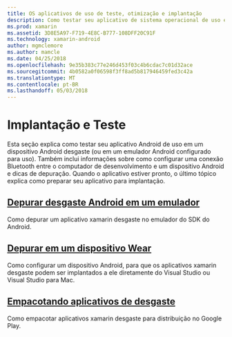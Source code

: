 ```yaml
---
title: OS aplicativos de uso de teste, otimização e implantação
description: Como testar seu aplicativo de sistema operacional de uso em um dispositivo Android (ou emulador) e prepará-lo para implantação.
ms.prod: xamarin
ms.assetid: 3D8E5A97-F719-4E8C-B777-108DFF20C91F
ms.technology: xamarin-android
author: mgmclemore
ms.author: mamcle
ms.date: 04/25/2018
ms.openlocfilehash: 9e35b383c77e246d453f03c4b6cdac7c01d32ace
ms.sourcegitcommit: 4b0582a0f06598f3ff8ad5b817946459fed3c42a
ms.translationtype: MT
ms.contentlocale: pt-BR
ms.lasthandoff: 05/03/2018
---
```

# <a name="deployment-and-testing"></a>Implantação e Teste

Esta seção explica como testar seu aplicativo Android de uso em um dispositivo Android desgaste (ou em um emulador Android configurado para uso). Também inclui informações sobre como configurar uma conexão Bluetooth entre o computador de desenvolvimento e um dispositivo Android e dicas de depuração.
Quando o aplicativo estiver pronto, o último tópico explica como preparar seu aplicativo para implantação.

## <a name="debug-android-wear-on-an-emulatorandroidweardeploy-testdebug-on-emulatormd"></a>[Depurar desgaste Android em um emulador](~/android/wear/deploy-test/debug-on-emulator.md)

Como depurar um aplicativo xamarin desgaste no emulador do SDK do Android.

## <a name="debug-on-a-wear-deviceandroidweardeploy-testdebug-on-devicemd"></a>[Depurar em um dispositivo Wear](~/android/wear/deploy-test/debug-on-device.md)

Como configurar um dispositivo Android, para que os aplicativos xamarin desgaste podem ser implantados a ele diretamente do Visual Studio ou Visual Studio para Mac.

##  <a name="packaging-wear-appsandroidweardeploy-testpackagingmd"></a>[Empacotando aplicativos de desgaste](~/android/wear/deploy-test/packaging.md)

Como empacotar aplicativos xamarin desgaste para distribuição no Google Play.


